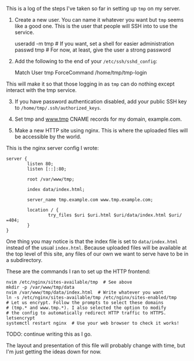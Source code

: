 This is a log of the steps I've taken so far in setting up ```tmp``` on
my server.

1. Create a new user. You can name it whatever you want but ```tmp```
seems like a good one. This is the user that people will SSH into to use
the service.

	useradd -m tmp  # If you want, set a shell for easier administration
	passwd tmp  # For now, at least, give the user a strong password

2. Add the following to the end of your ```/etc/ssh/sshd_config```:

	Match User tmp
		ForceCommand /home/tmp/tmp-login

This will make it so that those logging in as ```tmp``` can do nothing
except interact with the tmp service.

3. If you have password authentication disabled, add your public SSH key
to ```/home/tmp/.ssh/authorized_keys```.

4. Set tmp and www.tmp CNAME records for my domain, example.com.

5. Make a new HTTP site using nginx. This is where the uploaded files
will be accessible by the world.

This is the nginx server config I wrote:

	server {
	        listen 80;
	        listen [::]:80;
	
	        root /var/www/tmp;
	
	        index data/index.html;
	
	        server_name tmp.example.com www.tmp.example.com;
	
	        location / {
	                try_files $uri $uri.html $uri/data/index.html $uri/ =404;
	        }
	}

One thing you may notice is that the index file is set to
```data/index.html``` instead of the usual ```index.html```. Because
uploaded files will be available at the top level of this site, any
files of our own we want to serve have to be in a subdirectory.

These are the commands I ran to set up the HTTP frontend:

	nvim /etc/nginx/sites-available/tmp  # See above
	mkdir -p /var/www/tmp/data
	nvim /var/www/tmp/data/index.html  # Write whatever you want
	ln -s /etc/nginx/sites-available/tmp /etc/nginx/sites-enabled/tmp
	# Let us encrypt. Follow the prompts to select these domains
	# (tmp.* and www.tmp.*). I also selected the option to modify
	# the config to automatically redirect HTTP traffic to HTTPS.
	letsencrypt
	systemctl restart nginx  # Use your web browser to check it works!

TODO: continue writing this as I go.

The layout and presentation of this file will probably change with time,
but I'm just getting the ideas down for now.
